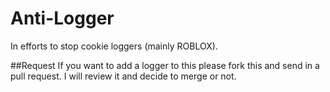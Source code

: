 # Anti-Logger
In efforts to stop cookie loggers (mainly ROBLOX).


##Request
If you want to add a logger to this please fork this and send in a pull request. I will review it and decide to merge or not.
